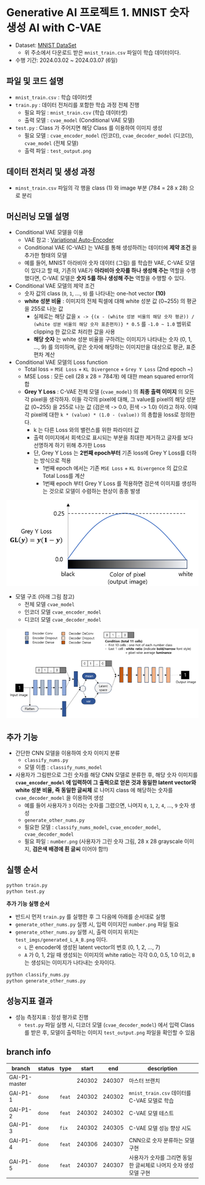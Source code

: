 # Generative AI 프로젝트 1. MNIST 숫자 생성 AI with C-VAE
* Dataset: [MNIST DataSet](https://www.kaggle.com/datasets/oddrationale/mnist-in-csv/data)
  * 위 주소에서 다운로드 받은 ```mnist_train.csv``` 파일이 학습 데이터이다.
* 수행 기간: 2024.03.02 ~ 2024.03.07 (6일)

## 파일 및 코드 설명
* ```mnist_train.csv``` : 학습 데이터셋
* ```train.py``` : 데이터 전처리를 포함한 학습 과정 전체 진행
  * 필요 파일 : ```mnist_train.csv``` (학습 데이터셋)
  * 출력 모델 : ```cvae_model``` (Conditional VAE 모델)
* ```test.py``` : Class 가 주어지면 해당 Class 를 이용하여 이미지 생성
  * 필요 모델 : ```cvae_encoder_model``` (인코더), ```cvae_decoder_model``` (디코더), ```cvae_model``` (전체 모델)
  * 출력 파일 : ```test_output.png```

## 데이터 전처리 및 생성 과정
* ```minst_train.csv``` 파일의 각 행을 class (1) 와 image 부분 (784 = 28 x 28) 으로 분리

## 머신러닝 모델 설명
* Conditional VAE 모델을 이용
  * VAE 참고 : [Variational Auto-Encoder](https://github.com/WannaBeSuperteur/AI-study/blob/main/Generative%20AI/Basics_Variational%20Auto%20Encoder.md)
  * Conditional VAE (C-VAE) 는 VAE를 통해 생성하려는 데이터에 **제약 조건** 을 추가한 형태의 모델
  * 예를 들어, MNIST 아라비아 숫자 데이터 (그림) 를 학습한 VAE, C-VAE 모델이 있다고 할 때, 기존의 VAE가 **아라비아 숫자를 하나 생성해 주는** 역할을 수행했다면, C-VAE 모델은 **숫자 5를 하나 생성해 주는** 역할을 수행할 수 있다.
* Conditional VAE 모델의 제약 조건
  * 숫자 값의 class (```0```, ```1```, ..., ```9```) 를 나타내는 one-hot vector **(10)**
  * **white 성분 비율** : 이미지의 전체 픽셀에 대해 white 성분 값 (0~255) 의 평균을 255로 나눈 값
    * 실제로는 해당 값을 ```x -> {(x - (white 성분 비율의 해당 숫자 평균)) / (white 성분 비율의 해당 숫자 표준편차)} * 0.5``` 를 ```-1.0 ~ 1.0``` 범위로 clipping 한 값으로 처리한 값을 사용
    * **해당 숫자** 는 white 성분 비율을 구하려는 이미지가 나타내는 숫자 (0, 1, ..., 9) 를 의미하며, 같은 숫자에 해당하는 이미지만을 대상으로 평균, 표준편차 계산
* Conditional VAE 모델의 Loss function
  * Total loss = ```MSE Loss``` + ```KL Divergence``` + ```Grey Y Loss``` (2nd epoch ~)
  * MSE Loss : 모든 cell (28 x 28 = 784개) 에 대한 mean squared error의 합
  * **Grey Y Loss** : C-VAE 전체 모델 (```cvae_model```) 의 **최종 출력 이미지** 의 모든 각 pixel을 생각하자. 이들 각각의 pixel에 대해, 그 value를 pixel의 해당 성분 값 (0~255) 을 255로 나눈 값 (검은색 -> 0.0, 흰색 -> 1.0) 이라고 하자. 이때 각 pixel에 대한 ```k * (value) * (1.0 - (value))``` 의 총합을 loss로 정의한다.
    * k 는 다른 Loss 와의 밸런스를 위한 파라미터 값
    * 출력 이미지에서 회색으로 표시되는 부분을 최대한 제거하고 글자를 보다 선명하게 하기 위해 추가한 Loss
    * 단, Grey Y Loss 는 **2번째 epoch부터** 기존 loss에 Grey Y Loss를 더하는 방식으로 적용
      * 1번째 epoch 에서는 기존 ```MSE Loss``` + ```KL Divergence``` 의 값으로 Total Loss를 계산
      * 1번째 epoch 부터 Grey Y Loss 를 적용하면 검은색 이미지를 생성하는 것으로 모델이 수렴하는 현상이 종종 발생

![image](./grey_y_loss.PNG)

* 모델 구조 (아래 그림 참고)
  * 전체 모델 ```cvae_model```
  * 인코더 모델 ```cvae_encoder_model```
  * 디코더 모델 ```cvae_decoder_model```

![image](./model_architecture.PNG)

## 추가 기능
* 간단한 CNN 모델을 이용하여 숫자 이미지 분류
  * ```classify_nums.py```
  * 모델 이름 : ```classify_nums_model```
* 사용자가 그림판으로 그린 숫자를 해당 CNN 모델로 분류한 후, 해당 숫자 이미지를 **```cvae_encoder_model``` 에 입력하여 그 출력으로 얻은 것과 동일한 latent vector와 white 성분 비율, 즉 동일한 글씨체** 로 나머지 class 에 해당하는 숫자를 ```cvae_decoder_model``` 을 이용하여 생성
  * 예를 들어 사용자가 ```3``` 이라는 숫자를 그렸으면, 나머지 ```0```, ```1```, ```2```, ```4```, ..., ```9``` 숫자 생성
  * ```generate_other_nums.py```
  * 필요한 모델 : ```classify_nums_model```, ```cvae_encoder_model```, ```cvae_decoder_model```
  * 필요 파일 : ```number.png``` (사용자가 그린 숫자 그림, 28 x 28 grayscale 이미지, **검은색 배경에 흰 글씨** 이어야 함!!)

## 실행 순서
```
python train.py
python test.py
```

**추가 기능 실행 순서**
* 반드시 먼저 ```train.py``` 를 실행한 후 그 다음에 아래를 순서대로 실행
* ```generate_other_nums.py``` 실행 시, 입력 이미지인 ```number.png``` 파일 필요
* ```generate_other_nums.py``` 실행 시, 출력 이미지 위치는 ```test_imgs/generated_L_A_B.png``` 이다.
  * ```L``` 은 encoder에 생성된 latent vector의 번호 (0, 1, 2, ..., 7)
  *  ```A``` 가 0, 1, 2일 때 생성되는 이미지의 white ratio는 각각 0.0, 0.5, 1.0 이고, ```B``` 는 생성되는 이미지가 나타내는 숫자이다.

```
python classify_nums.py
python generate_other_nums.py
```

## 성능지표 결과
* 성능 측정지표 : 정성 평가로 진행
  * ```test.py``` 파일 실행 시, 디코더 모델 (```cvae_decoder_model```) 에서 입력 Class를 받은 후, 모델이 출력하는 이미지 ```test_output.png``` 파일을 확인할 수 있음

## branch info
|branch|status|type|start|end|description|
|---|---|---|---|---|---|
|GAI-P1-master|||240302|240307|마스터 브랜치|
|GAI-P1-1|```done```|```feat```|240302|240302|```mnist_train.csv``` 데이터를 C-VAE 모델로 학습|
|GAI-P1-2|```done```|```feat```|240302|240302|C-VAE 모델 테스트|
|GAI-P1-3|```done```|```fix```|240302|240305|C-VAE 모델 성능 향상 시도|
|GAI-P1-4|```done```|```feat```|240306|240307|CNN으로 숫자 분류하는 모델 구현|
|GAI-P1-5|```done```|```feat```|240307|240307|사용자가 숫자를 그리면 동일한 글씨체로 나머지 숫자 생성 모델 구현|